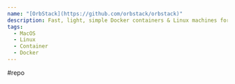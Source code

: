 ```yaml
---
name: "[OrbStack](https://github.com/orbstack/orbstack)"
description: Fast, light, simple Docker containers & Linux machines for macOS
tags:
  - MacOS
  - Linux
  - Container
  - Docker
---
```

#repo